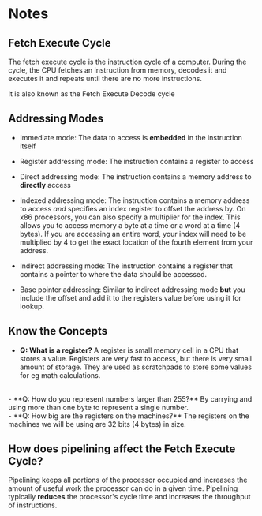 # Notes

## Fetch Execute Cycle
The fetch execute cycle is the instruction cycle of a computer. During the cycle, the CPU
fetches an instruction from memory, decodes it and executes it and repeats until there are no more instructions.

It is also known as the Fetch Execute Decode cycle

## Addressing Modes
- Immediate mode: The data to access is **embedded** in the instruction itself
- Register addressing mode: The instruction contains a register to access
- Direct addressing mode: The instruction contains a memory address to **directly** access 
- Indexed addressing mode: The instruction contains a memory address to access *and* specifies an index register to offset the address by. On x86 processors, you can also specify a multiplier for the index. This allows you to access memory a byte at a time or a word at a time (4 bytes). If you are accessing an entire word, your index will need to be multiplied by 4 to get the exact location of the fourth element from your address.

- Indirect addressing mode: The instruction contains a register that contains a pointer to where the data should be accessed.
- Base pointer addressing: Similar to indirect addressing mode **but** you include the offset and add it to the registers value before using it for lookup.

## Know the Concepts
- **Q: What is a register?**
A register is small memory cell in a CPU that stores a value. Registers are very fast to access, but there is very small amount of storage. They are used as scratchpads to store some values for eg math calculations.
<br>
- **Q: How do you represent numbers larger than 255?**
By carrying and using more than one byte to represent a single number.
<br>
- **Q: How big are the registers on the machines?**
The registers on the machines we will be using are 32 bits (4 bytes) in size.

## How does pipelining affect the Fetch Execute Cycle?
Pipelining keeps all portions of the processor occupied and increases the amount of useful work the processor can do in a given time. Pipelining typically **reduces** the processor's cycle time and increases the throughput of instructions.